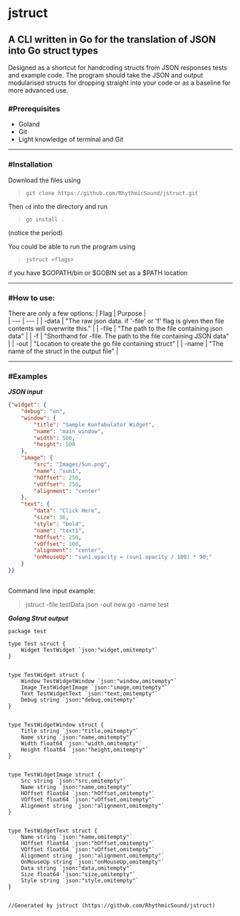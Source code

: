 # jstruct
## A CLI written in Go for the translation of JSON into Go struct types

Designed as a shortcut for handcoding structs from JSON responses tests and example code. 
The program should take the JSON and output modularised structs for dropping straight into your code or as a baseline for more advanced use.

### #Prerequisites
- Goland
- Git
- Light knowledge of terminal and Git

---
### #Installation 
Download the files using 
>`git clone https://github.com/RhythmicSound/jstruct.git`

Then `cd` into the directory and run 
>`go install .`

(notice the period)

You could be able to run the program using 
>`jstruct <flags>` 

if you have $GOPATH/bin or $GOBIN set as a $PATH location

---
### #How to use:
There are only a few options:
| Flag | Purpose |	
| --- | --- |
| -data | "The raw json data. if '-file' or 'f' flag is given then file contents will overwrite this." |
| -file | "The path to the file containing json data" |
| -f | "Shorthand for -file. The path to the file containing JSON data" |
| -out | "Location to create the go file containing struct" |
| -name | "The name of the struct in the output file" |
  
  
---
### #Examples

__*JSON input*__
```json
{"widget": {
    "debug": "on",
    "window": {
        "title": "Sample Konfabulator Widget",
        "name": "main_window",
        "width": 500,
        "height": 500
    },
    "image": { 
        "src": "Images/Sun.png",
        "name": "sun1",
        "hOffset": 250,
        "vOffset": 250,
        "alignment": "center"
    },
    "text": {
        "data": "Click Here",
        "size": 36,
        "style": "bold",
        "name": "text1",
        "hOffset": 250,
        "vOffset": 100,
        "alignment": "center",
        "onMouseUp": "sun1.opacity = (sun1.opacity / 100) * 90;"
    }
}} 
 
```
Command line input example:
>jstruct -file testData.json -out new.go -name test

__*Golang Strut output*__
```golang
package test 

type Test struct {
	Widget TestWidget `json:"widget,omitempty"`
}
 

type TestWidget struct {
	Window TestWidgetWindow `json:"window,omitempty"`
	Image TestWidgetImage `json:"image,omitempty"`
	Text TestWidgetText `json:"text,omitempty"`
	Debug string `json:"debug,omitempty"`
}
 

type TestWidgetWindow struct {
	Title string `json:"title,omitempty"`
	Name string `json:"name,omitempty"`
	Width float64 `json:"width,omitempty"`
	Height float64 `json:"height,omitempty"`
}
 

type TestWidgetImage struct {
	Src string `json:"src,omitempty"`
	Name string `json:"name,omitempty"`
	HOffset float64 `json:"hOffset,omitempty"`
	VOffset float64 `json:"vOffset,omitempty"`
	Alignment string `json:"alignment,omitempty"`
}
 

type TestWidgetText struct {
	Name string `json:"name,omitempty"`
	HOffset float64 `json:"hOffset,omitempty"`
	VOffset float64 `json:"vOffset,omitempty"`
	Alignment string `json:"alignment,omitempty"`
	OnMouseUp string `json:"onMouseUp,omitempty"`
	Data string `json:"data,omitempty"`
	Size float64 `json:"size,omitempty"`
	Style string `json:"style,omitempty"`
}


//Generated by jstruct (https://github.com/RhythmicSound/jstruct)

```